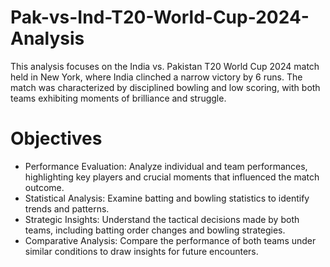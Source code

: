 # Pak-vs-Ind-T20-World-Cup-2024-Analysis
This analysis focuses on the India vs. Pakistan T20 World Cup 2024 match held in New York, where India clinched a narrow victory by 6 runs. The match was characterized by disciplined bowling and low scoring, with both teams exhibiting moments of brilliance and struggle.
# Objectives
* Performance Evaluation: Analyze individual and team performances, highlighting key players and crucial moments that influenced the match outcome.
* Statistical Analysis: Examine batting and bowling statistics to identify trends and patterns.
* Strategic Insights: Understand the tactical decisions made by both teams, including batting order changes and bowling strategies.
* Comparative Analysis: Compare the performance of both teams under similar conditions to draw insights for future encounters.
